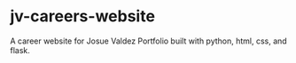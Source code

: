 # jv-careers-website
A career website for Josue Valdez Portfolio built with python, html, css, and flask.
